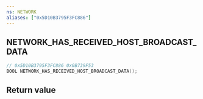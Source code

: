 ```yaml
---
ns: NETWORK
aliases: ["0x5D10B3795F3FC886"]
---
```

## NETWORK_HAS_RECEIVED_HOST_BROADCAST_DATA

```c
// 0x5D10B3795F3FC886 0x0B739F53
BOOL NETWORK_HAS_RECEIVED_HOST_BROADCAST_DATA();
```

## Return value
